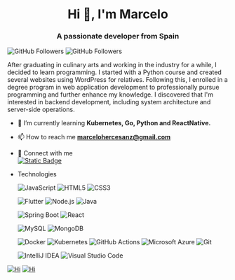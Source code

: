 <h1 align="center">Hi 👋, I'm Marcelo</h1>
<h3 align="center">A passionate developer from Spain</h3>

![GitHub Followers](https://img.shields.io/github/followers/MarceloHerce?style=social)
![GitHub Followers](https://img.shields.io/github/stars/MarceloHerce?style=social)

After graduating in culinary arts and working in the industry for a while, I decided to learn programming. I started with a Python course and created several websites using WordPress for relatives. Following this, I enrolled in a degree program in web application development to professionally pursue programming and further enhance my knowledge. I discovered that I'm interested in backend development, including system architecture and server-side operations.

- 🌱 I’m currently learning **Kubernetes, Go, Python and ReactNative.**

- 📫 How to reach me **marcelohercesanz@gmail.com**
- 🔗 Connect with me </br>
[![Static Badge](https://img.shields.io/badge/Linkedin-%230A66C2?&style=for-the-badge&logo=linkedin&labelColor=%230A66C2)](https://linkedin.com/in/marcelo-hercesanz)

- Technologies </br>

  ![JavaScript](https://img.shields.io/badge/JavaScript-%23000000.svg?style=for-the-badge&logo=javascript&logoColor=%23000000&labelColor=%23F7DF1E&color=%23F7DF1E&logoWidth=20)
  ![HTML5](https://img.shields.io/badge/HTML5-%23E34F26.svg?style=for-the-badge&logo=html5&logoColor=white&logoWidth=20)
  ![CSS3](https://img.shields.io/badge/CSS3-%231572B6.svg?style=for-the-badge&logo=css3&logoColor=white&logoWidth=20)
  
  ![Flutter](https://img.shields.io/badge/Flutter-%2302569B.svg?style=for-the-badge&logo=flutter&logoColor=white&logoWidth=20)
  ![Node.js](https://img.shields.io/badge/Node.js-%2343853D.svg?style=for-the-badge&logo=node.js&logoColor=white&logoWidth=20)
  ![Java](https://img.shields.io/badge/Java-%23ED8B00.svg?style=for-the-badge&logo=java&logoColor=white&logoWidth=20)
  
  ![Spring Boot](https://img.shields.io/badge/Spring%20Boot-%236DB33F.svg?style=for-the-badge&logo=spring-boot&logoColor=white&logoWidth=20)
  ![React](https://img.shields.io/badge/React-%2361DAFB.svg?style=for-the-badge&logo=react&logoColor=%23000000&logoWidth=20)
  
  ![MySQL](https://img.shields.io/badge/MySQL-%2300f.svg?style=for-the-badge&logo=mysql&logoColor=white&logoWidth=20)
  ![MongoDB](https://img.shields.io/badge/MongoDB-%2347A248.svg?style=for-the-badge&logo=mongodb&logoColor=white&logoWidth=20)
  
  ![Docker](https://img.shields.io/badge/Docker-%230db7ed.svg?style=for-the-badge&logo=docker&logoColor=white&logoWidth=20)
  ![Kubernetes](https://img.shields.io/badge/Kubernetes-%23326ce5.svg?style=for-the-badge&logo=kubernetes&logoColor=white&logoWidth=20)
  ![GitHub Actions](https://img.shields.io/badge/GitHub%20Actions-%232671E5.svg?style=for-the-badge&logo=github-actions&logoColor=white&logoWidth=20)
  ![Microsoft Azure](https://img.shields.io/badge/Microsoft%20Azure-%230072C6.svg?style=for-the-badge&logo=microsoft-azure&logoColor=white&logoWidth=20)
  ![Git](https://img.shields.io/badge/Git-%23F05033.svg?style=for-the-badge&logo=git&logoColor=white&logoWidth=20)
  
  ![IntelliJ IDEA](https://img.shields.io/badge/IntelliJ%20IDEA-%23000000.svg?style=for-the-badge&logo=intellij-idea&logoColor=white&logoWidth=20)
  ![Visual Studio Code](https://img.shields.io/badge/Visual%20Studio%20Code-%23007ACC.svg?style=for-the-badge&logo=visual-studio-code&logoColor=white&logoWidth=20)



[![Hi](https://github-readme-stats.vercel.app/api/top-langs/?username=MarceloHerce&theme=dark)]()
[![Hi](https://github-readme-stats.vercel.app/api?username=MarceloHerce&theme=dark)]()
